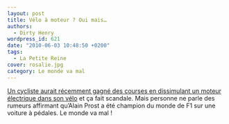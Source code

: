 ```yaml
---
layout: post
title: Vélo à moteur ? Oui mais…
authors:
  - Dirty Henry
wordpress_id: 621
date: "2010-06-03 10:48:50 +0200"
tags:
  - La Petite Reine
cover: rosalie.jpg
category: Le monde va mal
---
```


[Un cycliste aurait récemment gagné des courses en dissimulant un moteur électrique dans son vélo](http://www.lequipe.fr/Cyclisme/breves2010/20100601_175537_cancellara-nie.html)
et ça fait scandale. Mais personne ne parle des rumeurs affirmant qu’Alain Prost
a été champion du monde de F1 sur une voiture à pédales. Le monde va mal !
